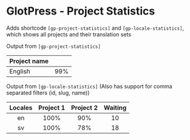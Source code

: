 # GlotPress - Project Statistics

Adds shortcode `[gp-project-statistics]` and `[gp-locale-statistics]`, which shows all projects and their translation sets

Output from `[gp-project-statistics]`

| Project name |  |
|:------------ |-:|
| English      | 99% |


Output from `[gp-locale-statistics]`
(Also has support for comma separated filters (id, slug, name))

| Locales | Project 1 | Project 2 | Waiting |
|:-------:|:---------:|:---------:|:-------:|
|   en    |   100%    |    90%    |   10    |
|   sv    |   100%    |    78%    |   18    |
